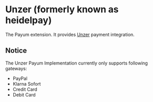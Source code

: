 # Unzer (formerly known as heidelpay)
The Payum extension. It provides [Unzer](https://www.unzer.com) payment integration.

## Notice
The Unzer Payum Implementation currently only supports following gateways:
 - PayPal
 - Klarna Sofort
 - Credit Card
 - Debit Card

